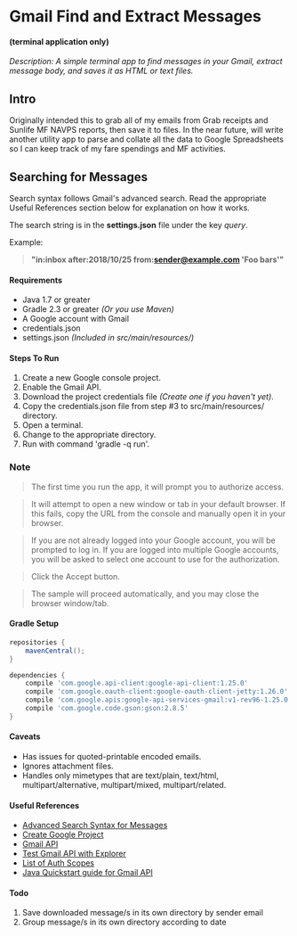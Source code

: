 # Gmail Find and Extract Messages
#### (terminal application only)

*Description: A simple terminal app to find messages in your Gmail, extract message body, and saves it as HTML or text files.*

## Intro

Originally intended this to grab all of my emails from Grab receipts and Sunlife MF NAVPS reports, then save it to files. In the near future, will write another utility app to parse and collate all the data to Google Spreadsheets so I can keep track of my fare spendings and MF activities.

## Searching for Messages
Search syntax follows Gmail's advanced search. Read the appropriate Useful References section below for explanation on how it works.
 
The search string is in the **settings.json** file under the key *query*.
 
Example:
> **"in:inbox after:2018/10/25 from:sender@example.com 'Foo bars'"**

#### Requirements
* Java 1.7 or greater
* Gradle 2.3 or greater *(Or you use Maven)*
* A Google account with Gmail
* credentials.json
* settings.json *(Included in src/main/resources/)*

#### Steps To Run
1. Create a new Google console project.
2. Enable the Gmail API.
3. Download the project credentials file *(Create one if you haven't yet)*.
4. Copy the credentials.json file from step #3 to src/main/resources/ directory.
5. Open a terminal. 
6. Change to the appropriate directory.
7. Run with command 'gradle -q run'.

### Note
> The first time you run the app, it will prompt you to authorize access.

> It will attempt to open a new window or tab in your default browser. If this fails, copy the URL from the console and manually open it in your browser.

> If you are not already logged into your Google account, you will be prompted to log in. If you are logged into multiple Google accounts, you will be asked to select one account to use for the authorization.

> Click the Accept button.

> The sample will proceed automatically, and you may close the browser window/tab.

#### Gradle Setup
```gradle
repositories {
	mavenCentral();
}

dependencies {
	compile 'com.google.api-client:google-api-client:1.25.0'
	compile 'com.google.oauth-client:google-oauth-client-jetty:1.26.0'
	compile 'com.google.apis:google-api-services-gmail:v1-rev96-1.25.0'
	compile 'com.google.code.gson:gson:2.8.5'
}
```
#### Caveats
* Has issues for quoted-printable encoded emails.
* Ignores attachment files.
* Handles only mimetypes that are text/plain, text/html, multipart/alternative, multipart/mixed, multipart/related. 

#### Useful References
* [Advanced Search Syntax for Messages](https://support.google.com/mail/answer/7190?hl=en) 
* [Create Google Project](https://cloud.google.com/resource-manager/docs/creating-managing-projects)
* [Gmail API](https://developers.google.com/gmail/api/)
* [Test Gmail API with Explorer](https://developers.google.com/apis-explorer/?hl=en_US#p/gmail/v1/)
* [List of Auth Scopes](https://developers.google.com/gmail/api/auth/scopes/)
* [Java Quickstart guide for Gmail API](https://developers.google.com/gmail/api/quickstart/java)

#### Todo
1. Save downloaded message/s in its own directory by sender email
2. Group message/s in its own directory according to date
